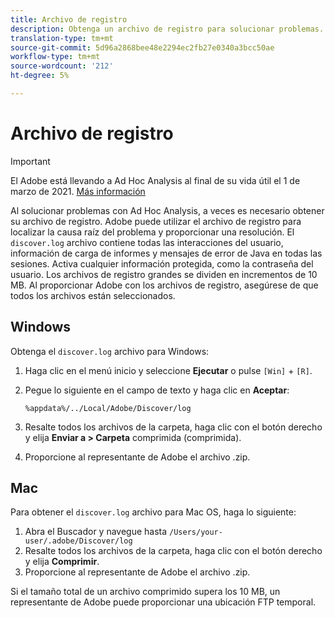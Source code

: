 ```yaml
---
title: Archivo de registro
description: Obtenga un archivo de registro para solucionar problemas.
translation-type: tm+mt
source-git-commit: 5d96a2868bee48e2294ec2fb27e0340a3bcc50ae
workflow-type: tm+mt
source-wordcount: '212'
ht-degree: 5%

---
```



# Archivo de registro

>[!IMPORTANT]
>
>El Adobe está llevando a Ad Hoc Analysis al final de su vida útil el 1 de marzo de 2021. [Más información](https://adobe.ly/discoverworkspace)

Al solucionar problemas con Ad Hoc Analysis, a veces es necesario obtener su archivo de registro. Adobe puede utilizar el archivo de registro para localizar la causa raíz del problema y proporcionar una resolución. El `discover.log` archivo contiene todas las interacciones del usuario, información de carga de informes y mensajes de error de Java en todas las sesiones. Activa cualquier información protegida, como la contraseña del usuario. Los archivos de registro grandes se dividen en incrementos de 10 MB. Al proporcionar Adobe con los archivos de registro, asegúrese de que todos los archivos están seleccionados.

## Windows

Obtenga el `discover.log` archivo para Windows:

1. Haga clic en el menú inicio y seleccione **Ejecutar** o pulse `[Win]` + `[R]`.
2. Pegue lo siguiente en el campo de texto y haga clic en **Aceptar**:

   ```text
   %appdata%/../Local/Adobe/Discover/log
   ```

3. Resalte todos los archivos de la carpeta, haga clic con el botón derecho y elija **Enviar a > Carpeta** comprimida (comprimida).
4. Proporcione al representante de Adobe el archivo .zip.

## Mac

Para obtener el `discover.log` archivo para Mac OS, haga lo siguiente:

1. Abra el Buscador y navegue hasta `/Users/your-user/.adobe/Discover/log`
2. Resalte todos los archivos de la carpeta, haga clic con el botón derecho y elija **Comprimir**.
3. Proporcione al representante de Adobe el archivo .zip.

Si el tamaño total de un archivo comprimido supera los 10 MB, un representante de Adobe puede proporcionar una ubicación FTP temporal.

